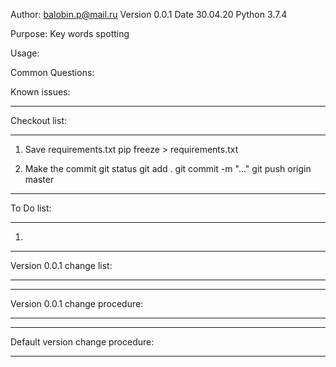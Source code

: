 Author: balobin.p@mail.ru
Version 0.0.1
Date 30.04.20
Python 3.7.4

Purpose:
Key words spotting

Usage:

Common Questions:

Known issues:

************************************************************************************************************************
Checkout list:
************************************************************************************************************************
1. Save requirements.txt
pip freeze > requirements.txt

2. Make the commit
git status
git add .
git commit -m "..."
git push origin master

************************************************************************************************************************
To Do list:
************************************************************************************************************************
1. 

************************************************************************************************************************
Version 0.0.1 change list:
************************************************************************************************************************

************************************************************************************************************************
Version 0.0.1 change procedure:
************************************************************************************************************************

************************************************************************************************************************
Default version change procedure:
************************************************************************************************************************

